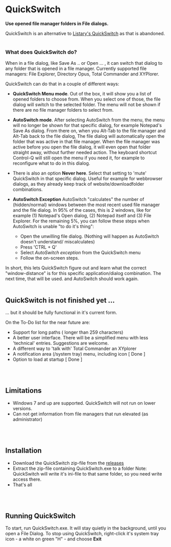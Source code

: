 # QuickSwitch
**Use opened file manager folders in File dialogs.**

QuickSwitch is an alternative to [Listary's QuickSwitch](https://www.youtube.com/watch?v=9T9-OtRVeUw) as that is abandoned.
<br />
<br />
### What does QuickSwitch do?

When in a file dialog, like Save As .. or Open ... , it can switch that dialog to any folder that is opened in a file manager.
Currently supported file managers: File Explorer, Directory Opus, Total Commander and XYPlorer.

QuickSwitch can do that in a couple of different ways:

- **QuickSwitch Menu mode**.
Out of the box, it will show you a list of opened folders to choose from.
When you select one of those, the file dialog will switch to the selected folder.
The menu will not be shown if there are no file manager folders to select from.
- **AutoSwitch mode**.
After selecting AutoSwitch from the menu, the menu will no longer be shown for that specific dialog, for example Notepad's Save As dialog.
From there on, when you Alt-Tab to the file manager and Alt-Tab back to the file dialog, The file dialog will automatically open the folder that was active in that file manager.
When the file manager was active before you open the file dialog, it will even open that folder straight away, without further needed action.
The keyboard shortcut Control-Q will still open the menu if you need it, for example to reconfigure what to do in this dialog.

- There is also an option **Never here**.
Select that setting to 'mute' QuickSwitch in that specific dialog.
Useful for example for webbrowser dialogs, as they already keep track of website/downloadfolder combinations.

- **AutoSwitch Exception**
AutoSwitch "calculates" the number of (hidden/normal) windows between the most recent used file manager and the file dialog. In 95% of the cases, this is 2 windows, like for example (1) Notepad's Open dialog, (2) Notepad itself and (3) File Explorer.
For the remaining 5%, you can follow these steps when AutoSwitch is unable "to do it's thing":
  - Open the unwilling file dialog.
(Nothing will happen as AutoSwitch doesn't understand/ miscalculates)
  - Press 'CTRL + Q'
  - Select *AutoSwitch exception* from the QuickSwitch menu
  - Follow the on-screen steps.

In short, this lets QuickSwitch figure out and learn what the correct "window-distance" is for this specific application/dialog combination.
The next time, that will be used. and AutoSwitch should work again.
<br />
<br />

## QuickSwitch is not finished yet ...
... but it should be fully functional in it's current form.

On the To-Do list for the near future are:
- Support for long paths ( longer than 259 characters)
- A better user interface. There will be a simplified menu with less 'technical' entries.
Suggestions are welcome.
- A different way to 'talk with' Total Commander an XYplorer
- A notification area (/system tray) menu, including icon [ Done ]
- Option to load at startup [ Done ]
<br />
<br />

## Limitations
- Windows 7 and up are supported. QuickSwitch will not run on lower versions.
- Can not get information from file managers that run elevated (as administrator) 
<br />
<br />

## Installation

- Download the QuickSwitch zip-file from the [releases](https://github.com/gepruts/QuickSwitch/releases/latest)
- Extract the zip-file containing QuickSwitch.exe to a folder
Note: QuickSwitch will write it's ini-file to that same folder, so you need write access there.
- That's all
<br />
<br />

## Running QuickSwitch

To start, run QuickSwitch.exe. It will stay quietly in the background, until you open a File Dialog.
To stop using QuickSwitch, right-click it's system tray icon - a white on green "H" - and choose **Exit**

